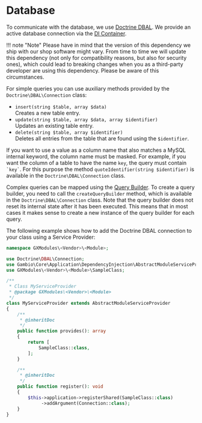 # Database

To communicate with the database, we use [Doctrine DBAL]. We provide an active database connection via the
[DI Container].

!!! note "Note"
    Please have in mind that the version of this dependency we ship with our shop software might vary. From time to
    time we will update this dependency (not only for compatibility reasons, but also for security ones), which could
    lead to breaking changes when you as a third-party developer are using this dependency. Please be aware of this
    circumstances.

For simple queries you can use auxiliary methods provided by the `Doctrine\DBAL\Connection` class:

- `insert(string $table, array $data)`  
  Creates a new table entry.
- `update(string $table, array $data, array $identifier)`  
  Updates an existing table entry.
- `delete(string $table, array $identifier)`  
  Deletes all entries from the table that are found using the `$identifier`.

If you want to use a value as a column name that also matches a MySQL internal keyword, the column name must be masked.
For example, if you want the column of a table to have the name `key`, the query must contain ``` `key` ```. For this
purpose the method `quoteIdentifier(string $identifier)` is available in the `Doctrine\DBAL\Connection` class.

Complex queries can be mapped using the [Query Builder]. To create a query builder, you need to call the
`createQueryBuilder` method, which is available in the `Doctrine\DBAL\Connection` class. Note that the query builder
does not reset its internal state after it has been executed. This means that in most cases it makes sense to create a
new instance of the query builder for each query.

The following example shows how to add the Doctrine DBAL connection to your class using a Service Provider:

```php
namespace GXModules\<Vendor>\<Module>;

use Doctrine\DBAL\Connection;
use Gambio\Core\Application\DependencyInjection\AbstractModuleServiceProvider;
use GXModules\<Vendor>\<Module>\SampleClass;

/**
 * Class MyServiceProvider
 * @package GXModules\<Vendor>\<Module>
 */
class MyServiceProvider extends AbstractModuleServiceProvider
{
    /**
     * @inheritDoc
     */
    public function provides(): array
    {
        return [
            SampleClass::class,
        ];
    }

    /**
     * @inheritDoc
     */
    public function register(): void
    {
        $this->application->registerShared(SampleClass::class)
             ->addArgument(Connection::class);
    }
}
```

[DI Container]: ./../details/di-container.md

[Doctrine DBAL]: https://www.doctrine-project.org/projects/dbal.html

[Query Builder]: https://www.doctrine-project.org/projects/doctrine-orm/en/2.7/reference/query-builder.html#working-with-querybuilder